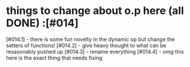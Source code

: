 # things to change about o.p here (all DONE) :[#014]

[#014.1] - there is some fun novelty in the dynamic op but change the
   setters of functions!
[#014.2] - give heavy thought to what can be resasonably pushed up
[#014.3] - rename everything
[#014.4] - omg this here is the exact thing that needs fixing
